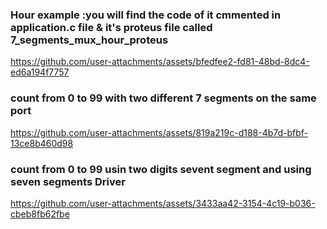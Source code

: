 ### Hour example :you will find the code of it cmmented in application.c file & it's proteus file called 7_segments_mux_hour_proteus

https://github.com/user-attachments/assets/bfedfee2-fd81-48bd-8dc4-ed6a194f7757

### count from 0 to 99 with two different 7 segments on the same port

https://github.com/user-attachments/assets/819a219c-d188-4b7d-bfbf-13ce8b460d98

### count from 0 to 99 usin two digits sevent segment and using seven segments Driver

https://github.com/user-attachments/assets/3433aa42-3154-4c19-b036-cbeb8fb62fbe


